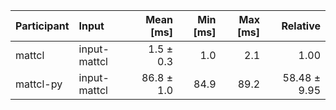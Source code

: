 | Participant | Input | Mean [ms] | Min [ms] | Max [ms] | Relative |
|:---|:---|---:|---:|---:|---:|
| mattcl | input-mattcl | 1.5 ± 0.3 | 1.0 | 2.1 | 1.00 |
| mattcl-py | input-mattcl | 86.8 ± 1.0 | 84.9 | 89.2 | 58.48 ± 9.95 |

